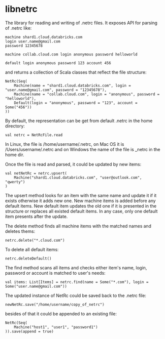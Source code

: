 # libnetrc
The library for reading and writing of .netrc files. It exposes API for parsing of .netrc like:

```
machine shard1.cloud.databricks.com
login user.name@gmail.com
password 12345678

machine collab.cloud.com login anonymous password helloworld

default login anonymous password 123 account 456
```

and returns a collection of Scala classes that reflect the file structure:

```
NetRc(Seq(
    Machine(name = "shard1.cloud.databricks.com", login = "user.name@gmail.com", password = "12345678"),
    Machine(name = "collab.cloud.com", login = "anonymous", password = "helloworld"),
    Default(login = "anonymous", password = "123", account = Some("456"))
))
```

By default, the representation can be get from default .netrc in the home directory:

```
val netrc = NetRcFile.read 
```

In Linux, the file is /home/username/.netrc, on Mac OS it is /Users/username/.netrc and on Windows the name of the file is _netrc in the home dir.

Once the file is read and parsed, it could be updated by new items:

```
val netNetRc = netrc.upsert(
    Machine("shard1.cloud.databricks.com", "user@outlook.com", "qwerty")
)
```

The upsert method looks for an item with the same name and update it if it exists otherwise it adds new one. New machine items is added before any default items. New default item updates the old one if it is presented in the structure or replaces all existed default items. In any case, only one default item presents after the update.

The delete method finds all machine items with the matched names and deletes thems:

```
netrc.delete("*.cloud.com")
```

To delete all default items:

```
netrc.deleteDefault()
```

The find method scans all items and checks either item's name, login, password or account is matched to user's needs:

```
val items: List[Items] = netrc.find(name = Some("*.com"), login = Some("user.name@gmail.com"))
```

The updated instance of NetRc could be saved back to the .netrc file:

```
newNetRc.save("/home/username/copy_of_netrc")
```

besides of that it could be appended to an existing file:

```
NetRc(Seq(
    Machine("host1", "user1", "password1")
)).save(append = true)
```
